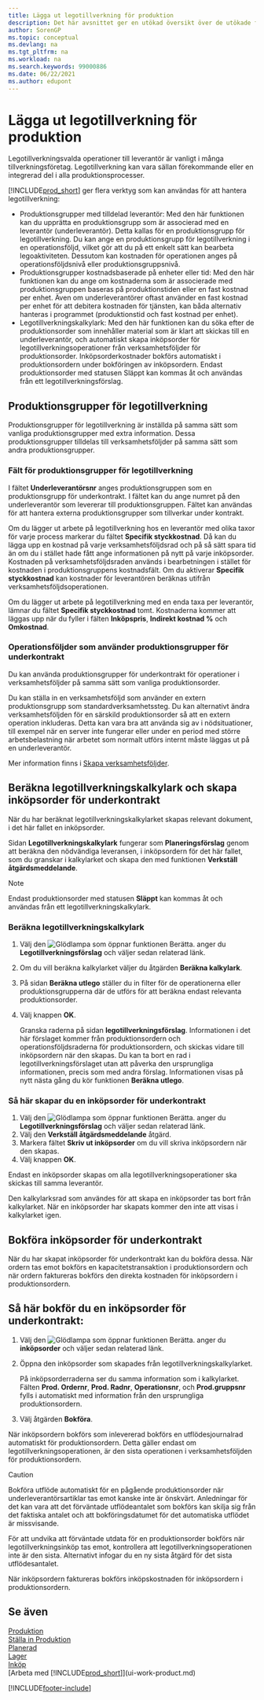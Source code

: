 ```yaml
---
title: Lägga ut legotillverkning för produktion
description: Det här avsnittet ger en utökad översikt över de utökade funktionen i Business Central inklusive produktionsgrupp och operationsföljd.
author: SorenGP
ms.topic: conceptual
ms.devlang: na
ms.tgt_pltfrm: na
ms.workload: na
ms.search.keywords: 99000886
ms.date: 06/22/2021
ms.author: edupont
---
```

# <a name="subcontract-manufacturing"></a><a name="subcontract-manufacturing"></a>Lägga ut legotillverkning för produktion

Legotillverkningsvalda operationer till leverantör är vanligt i många tillverkningsföretag. Legotillverkning kan vara sällan förekommande eller en integrerad del i alla produktionsprocesser.

[!INCLUDE[prod_short](includes/prod_short.md)] ger flera verktyg som kan användas för att hantera legotillverkning:  

- Produktionsgrupper med tilldelad leverantör: Med den här funktionen kan du upprätta en produktionsgrupp som är associerad med en leverantör (underleverantör). Detta kallas för en produktionsgrupp för legotillverkning. Du kan ange en produktionsgrupp för legotillverkning i en operationsföljd, vilket gör att du på ett enkelt sätt kan bearbeta legoaktiviteten. Dessutom kan kostnaden för operationen anges på operationsföljdsnivå eller produktionsgruppsnivå.  
- Produktionsgrupper kostnadsbaserade på enheter eller tid: Med den här funktionen kan du ange om kostnaderna som är associerade med produktionsgruppen baseras på produktionstiden eller en fast kostnad per enhet. Även om underleverantörer oftast använder en fast kostnad per enhet för att debitera kostnaden för tjänsten, kan båda alternativ hanteras i programmet (produktionstid och fast kostnad per enhet).  
- Legotillverkningskalkylark: Med den här funktionen kan du söka efter de produktionsorder som innehåller material som är klart att skickas till en underleverantör, och automatiskt skapa inköpsorder för legotillverkningsoperationer från verksamhetsföljder för produktionsorder. Inköpsorderkostnader bokförs automatiskt i produktionsordern under bokföringen av inköpsordern. Endast produktionsorder med statusen Släppt kan kommas åt och användas från ett legotillverkningsförslag.  

## <a name="subcontract-work-centers"></a><a name="subcontract-work-centers"></a>Produktionsgrupper för legotillverkning
Produktionsgrupper för legotillverkning är inställda på samma sätt som vanliga produktionsgrupper med extra information. Dessa produktionsgrupper tilldelas till verksamhetsföljder på samma sätt som andra produktionsgrupper.  

### <a name="subcontract-work-center-fields"></a><a name="subcontract-work-center-fields"></a>Fält för produktionsgrupper för legotillverkning
I fältet **Underleverantörsnr** anges produktionsgruppen som en produktionsgrupp för underkontrakt. I fältet kan du ange numret på den underleverantör som levererar till produktionsgruppen. Fältet kan användas för att hantera externa produktionsgrupper som tillverkar under kontrakt.  

Om du lägger ut arbete på legotillverkning hos en leverantör med olika taxor för varje process markerar du fältet **Specifik styckkostnad**. Då kan du lägga upp en kostnad på varje verksamhetsföljdsrad och på så sätt spara tid än om du i stället hade fått ange informationen på nytt på varje inköpsorder. Kostnaden på verksamhetsföljdsraden används i bearbetningen i stället för kostnaden i produktionsgruppens kostnadsfält. Om du aktiverar **Specifik styckkostnad** kan kostnader för leverantören beräknas utifrån verksamhetsföljdsoperationen.  

Om du lägger ut arbete på legotillverkning med en enda taxa per leverantör, lämnar du fältet **Specifik styckkostnad** tomt. Kostnaderna kommer att läggas upp när du fyller i fälten **Inköpspris**, **Indirekt kostnad %** och **Omkostnad**.  

### <a name="routings-that-use-subcontract-work-centers"></a><a name="routings-that-use-subcontract-work-centers"></a>Operationsföljder som använder produktionsgrupper för underkontrakt
Du kan använda produktionsgrupper för underkontrakt för operationer i verksamhetsföljder på samma sätt som vanliga produktionsorder.  

Du kan ställa in en verksamhetsföljd som använder en extern produktionsgrupp som standardverksamhetssteg. Du kan alternativt ändra verksamhetsföljden för en särskild produktionsorder så att en extern operation inkluderas. Detta kan vara bra att använda sig av i nödsituationer, till exempel när en server inte fungerar eller under en period med större arbetsbelastning när arbetet som normalt utförs internt måste läggas ut på en underleverantör.  

Mer information finns i [Skapa verksamhetsföljder](production-how-to-create-routings.md).  

## <a name="calculate-subcontracting-worksheets-and-create-subcontract-purchase-orders"></a><a name="calculate-subcontracting-worksheets-and-create-subcontract-purchase-orders"></a>Beräkna legotillverkningskalkylark och skapa inköpsorder för underkontrakt
När du har beräknat legotillverkningskalkylarket skapas relevant dokument, i det här fallet en inköpsorder.  

Sidan **Legotillverkningskalkylark** fungerar som **Planeringsförslag** genom att beräkna den nödvändiga leveransen, i inköpsordern för det här fallet, som du granskar i kalkylarket och skapa den med funktionen **Verkställ åtgärdsmeddelande**.  

> [!NOTE]  
>  Endast produktionsorder med statusen **Släppt** kan kommas åt och användas från ett legotillverkningskalkylark.  

### <a name="to-calculate-the-subcontracting-worksheet"></a><a name="to-calculate-the-subcontracting-worksheet"></a>Beräkna legotillverkningskalkylark
1.  Välj den ![Glödlampa som öppnar funktionen Berätta.](media/ui-search/search_small.png "Berätta för mig vad du vill göra") anger du **Legotillverkningsförslag** och väljer sedan relaterad länk.  
2.  Om du vill beräkna kalkylarket väljer du åtgärden **Beräkna kalkylark**.  
3.  På sidan **Beräkna utlego** ställer du in filter för de operationerna eller produktionsgrupperna där de utförs för att beräkna endast relevanta produktionsorder.  
4.  Välj knappen **OK**.  

    Granska raderna på sidan **legotillverkningsförslag**. Informationen i det här förslaget kommer från produktionsordern och operationsföljdsraderna för produktionsordern, och skickas vidare till inköpsordern när den skapas. Du kan ta bort en rad i legotillverkningsförslaget utan att påverka den ursprungliga informationen, precis som med andra förslag. Informationen visas på nytt nästa gång du kör funktionen **Beräkna utlego**.  

### <a name="to-create-the-subcontract-purchase-order"></a><a name="to-create-the-subcontract-purchase-order"></a>Så här skapar du en inköpsorder för underkontrakt
1.  Välj den ![Glödlampa som öppnar funktionen Berätta.](media/ui-search/search_small.png "Berätta för mig vad du vill göra") anger du **Legotillverkningsförslag** och väljer sedan relaterad länk.  
2.  Välj den **Verkställ åtgärdsmeddelande** åtgärd.  
3.  Markera fältet **Skriv ut inköpsorder** om du vill skriva inköpsordern när den skapas.  
4.  Välj knappen **OK**.  

Endast en inköpsorder skapas om alla legotillverkningsoperationer ska skickas till samma leverantör.  

Den kalkylarksrad som användes för att skapa en inköpsorder tas bort från kalkylarket. När en inköpsorder har skapats kommer den inte att visas i kalkylarket igen.  

## <a name="posting-subcontract-purchase-orders"></a><a name="posting-subcontract-purchase-orders"></a>Bokföra inköpsorder för underkontrakt
När du har skapat inköpsorder för underkontrakt kan du bokföra dessa. När ordern tas emot bokförs en kapacitetstransaktion i produktionsordern och när ordern faktureras bokförs den direkta kostnaden för inköpsordern i produktionsordern.  

## <a name="to-post-a-subcontract-purchase-order"></a><a name="to-post-a-subcontract-purchase-order"></a>Så här bokför du en inköpsorder för underkontrakt:
1.  Välj den ![Glödlampa som öppnar funktionen Berätta.](media/ui-search/search_small.png "Berätta för mig vad du vill göra") anger du **inköpsorder** och väljer sedan relaterad länk.  
2.  Öppna den inköpsorder som skapades från legotillverkningskalkylarket.  

    På inköpsorderraderna ser du samma information som i kalkylarket. Fälten **Prod. Ordernr**, **Prod. Radnr**, **Operationsnr**, och **Prod.gruppsnr** fylls i automatiskt med information från den ursprungliga produktionsordern.  

3.  Välj åtgärden **Bokföra**.  

När inköpsordern bokförs som inlevererad bokförs en utflödesjournalrad automatiskt för produktionsordern. Detta gäller endast om legotillverkningsoperationen, är den sista operationen i verksamhetsföljden för produktionsordern.  

> [!CAUTION]  
>  Bokföra utflöde automatiskt för en pågående produktionsorder när underleverantörsartiklar tas emot kanske inte är önskvärt. Anledningar för det kan vara att det förväntade utflödeantalet som bokförs kan skilja sig från det faktiska antalet och att bokföringsdatumet för det automatiska utflödet är missvisande.  
>   
>  För att undvika att förväntade utdata för en produktionsorder bokförs när legotillverkningsinköp tas emot, kontrollera att legotillverkningsoperationen inte är den sista. Alternativt infogar du en ny sista åtgärd för det sista utflödesantalet.  

När inköpsordern faktureras bokförs inköpskostnaden för inköpsordern i produktionsordern.  

## <a name="see-also"></a><a name="see-also"></a>Se även
[Produktion](production-manage-manufacturing.md)    
[Ställa in Produktion](production-configure-production-processes.md)  
[Planerad](production-planning.md)      
[Lager](inventory-manage-inventory.md)  
[Inköp](purchasing-manage-purchasing.md)  
[Arbeta med [!INCLUDE[prod_short](includes/prod_short.md)]](ui-work-product.md)


[!INCLUDE[footer-include](includes/footer-banner.md)]
